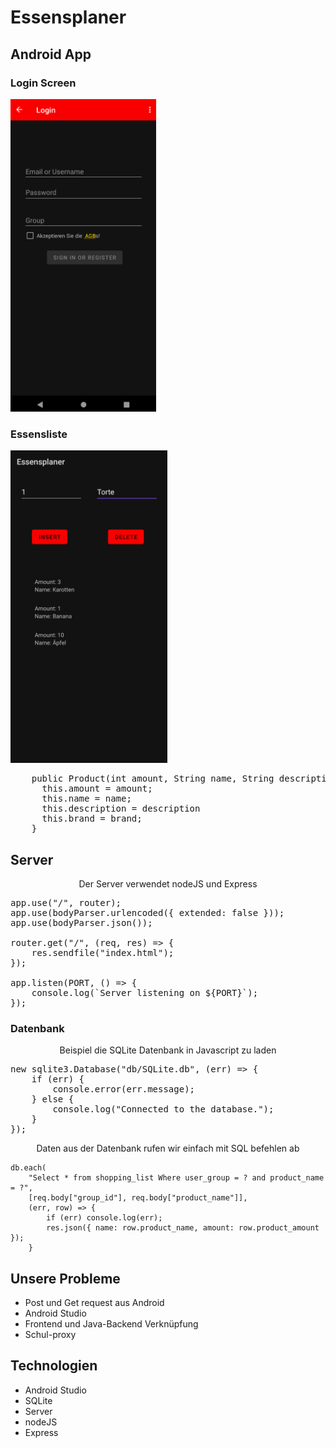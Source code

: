# Essensplaner

## Android App

### Login Screen

<img alt="LoginScreen" height="500" src="doku/images/Android/LoginScreen.png"/>

### Essensliste

<img alt="Essensliste" height="500" src="doku/images/Android/Essensliste.png"/>

<pre class="prettyprint lang-java">    public Product(int amount, String name, String description, String brand) {
      this.amount = amount;
      this.name = name;
      this.description = description
      this.brand = brand;
    }
</pre>

## Server

<div align="center">Der Server verwendet nodeJS und Express</div>

<pre class="prettyprint">app.use("/", router);
app.use(bodyParser.urlencoded({ extended: false }));
app.use(bodyParser.json());

router.get("/", (req, res) => {
    res.sendfile("index.html");
});

app.listen(PORT, () => {
    console.log(`Server listening on ${PORT}`);
});
</pre>

### Datenbank

<div align="center">Beispiel die SQLite Datenbank in Javascript zu laden</div>

<pre class="prettyprint">new sqlite3.Database("db/SQLite.db", (err) => {
    if (err) {
        console.error(err.message);
    } else {
        console.log("Connected to the database.");
    }
});
</pre>

<div align="center">Daten aus der Datenbank rufen wir einfach mit SQL befehlen ab</div>

    db.each(
        "Select * from shopping_list Where user_group = ? and product_name = ?",
        [req.body["group_id"], req.body["product_name"]],
        (err, row) => {
            if (err) console.log(err);
            res.json({ name: row.product_name, amount: row.product_amount });
        }
## Unsere Probleme

*   Post und Get request aus Android
*   Android Studio
*   Frontend und Java-Backend Verknüpfung
*   Schul-proxy

## Technologien

*   Android Studio
*   SQLite
*   Server
*   nodeJS
*   Express